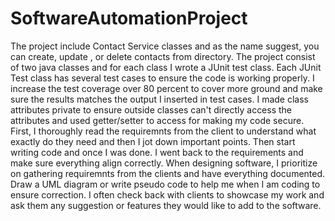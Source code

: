 # SoftwareAutomationProject
The project include Contact Service classes and as the name suggest, you can create, update , or delete contacts from directory. 
The project consist of two java classes and for each class I wrote a JUnit test class. Each JUnit Test class has several test cases to ensure the code is working 
properly. I increase the test coverage over 80 percent to cover more ground and make sure the results matches the output I inserted in test cases. I made class attributes
private to ensure outside classes can't directly access the attributes and used getter/setter to access for making my code secure.
First, I thoroughly read the requiremnts from the client to understand what exactly do they need and then I jot down important points. Then start writing code and once 
I was done. I went back to the requirements and make sure everything align correctly.
When designing software, I prioritize on gathering requiremnts from the clients and have everything documented. Draw a UML diagram or write pseudo code to help me when 
I am coding to ensure correction. I often check back with clients to showcase my work and ask them any suggestion or features they would like to add to the software.
